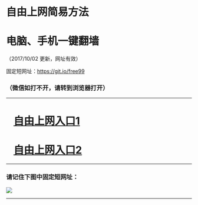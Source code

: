 ﻿# 自由上网简易方法

# 电脑、手机一键翻墙

（2017/10/02 更新，网址有效）

固定短网址：https://git.io/free99

### （微信如打不开，请转到浏览器打开）


***





# &nbsp;&nbsp; <a href="http://ft970412172.fwtz-zhenx1001.xyz/fwqtz01.html?t=100200115251 " target="_blank">自由上网入口1</a>
# &nbsp;&nbsp; <a href="http://ft205148187.fw-tzzhen1002.xyz/fwqtz02.html?t=10020019225 " target="_blank">自由上网入口2</a>
***

### 请记住下图中固定短网址：

<img src="https://s3-us-west-2.amazonaws.com/fwq-1001/yjfq-20170905okok.png" /> 


***

